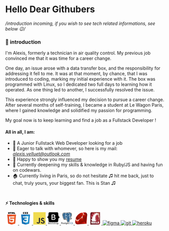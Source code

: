 # Hello Dear Githubers

<em> /introduction incoming, if you wish to see tech related informations, see below 😉/</em>  

<h3>👋 introduction </h3>
<p>I'm Alexis, formerly a technician in air quality control. My previous job convinced me that it was time for a career change.</p>

<p>One day, an issue arose with a data transfer box, and the responsibility for addressing it fell to me. It was at that moment, by chance, that I was introduced to coding, marking my initial experience with it. The box was programmed with Linux, so I dedicated two full days to learning how it operated. As one thing led to another, I successfully resolved the issue.</p>

<p>This experience strongly influenced my decision to pursue a career change. After several months of self-training, I became a student at Le Wagon Paris, where I gained knowledge and solidified my passion for programming.</p>

<p>My goal now is to keep learning and find a job as a Fullstack Developer !</p>


<h4>All in all, I am: </h4>

<ul>
  <li>🔎 A Junior Fullstack Web Developer looking for a job </li>
  <li>📧 Eager to talk with whomever, so here is my mail: <a href="mailto:sir.chamallow@protonmail.com"><em>alexis.velluet@outlook.com</em></a></li>
  <li>📜 Happy to show you my <a href="https://www.canva.com/design/DAFGJGtLaEI/wJoydg0M5_EU8np4rXa2hw/view?utm_content=DAFGJGtLaEI&utm_campaign=designshare&utm_medium=link&utm_source=publishsharelink">resume</a></li>
  <li>🌱 Currently deepening my skills & knowledge in Ruby/JS and having fun on codewars.</li>
  <li>🏠 Currently living in Paris, so do not hesitate    ♫ hit me back, just to chat, truly yours, your biggest fan. This is Stan ♫ </li>
</ul>

<br/>
<p><strong>⚡ Technologies & skills</strong></p>
<p >
  <a href="https://developer.mozilla.org/fr/docs/Learn/HTML/Introduction_to_HTML" rel="nofollow">
    <img src="https://raw.githubusercontent.com/devicons/devicon/master/icons/html5/html5-original-wordmark.svg" alt="html5" width="40" height="40" style="max-width: 100%;">
  </a>
  
  <a href="https://developer.mozilla.org/fr/docs/Learn/CSS/First_steps" rel="nofollow">
    <img src="https://raw.githubusercontent.com/devicons/devicon/master/icons/css3/css3-original-wordmark.svg" alt="css3" width="40" height="40" style="max-width: 100%;">
  </a>
  
  <a href="https://developer.mozilla.org/fr/docs/Learn/JavaScript/First_steps" rel="nofollow">
    <img src="https://raw.githubusercontent.com/devicons/devicon/master/icons/javascript/javascript-original.svg" alt="javascript" width="40" height="40" style="max-width: 100%;">
  </a> 
  
  <a href="https://getbootstrap.com" rel="nofollow"> 
    <img src="https://raw.githubusercontent.com/devicons/devicon/master/icons/bootstrap/bootstrap-plain-wordmark.svg" alt="bootstrap" width="40" height="40" style="max-width: 100%;">
  </a> 
  
  <a href="https://www.postgresql.org" rel="nofollow"> 
    <img src="https://raw.githubusercontent.com/devicons/devicon/master/icons/postgresql/postgresql-original-wordmark.svg" alt="postgresql" width="40" height="40" style="max-width: 100%;">
  </a> 
  
  <a href="https://www.ruby-lang.org/en/" rel="nofollow"> 
    <img src="https://raw.githubusercontent.com/devicons/devicon/master/icons/ruby/ruby-original.svg" alt="ruby" width="40" height="40" style="max-width: 100%;">
  </a> 
  
  <a href="https://rubyonrails.org" rel="nofollow"> 
    <img src="https://raw.githubusercontent.com/devicons/devicon/master/icons/rails/rails-original-wordmark.svg" alt="rails" width="40" height="40" style="max-width: 100%;">
  </a> 
  
  <a href="https://www.figma.com" rel="nofollow">
    <img src="https://camo.githubusercontent.com/ed93c2b000a76ceaad1503e7eb9356591b885227e82a36a005b9d3498b303ba5/68747470733a2f2f7777772e766563746f726c6f676f2e7a6f6e652f6c6f676f732f6669676d612f6669676d612d69636f6e2e737667" alt="figma" width="40" height="40" data-canonical-src="https://www.vectorlogo.zone/logos/figma/figma-icon.svg" style="max-width: 100%;">
  </a> 
  
  <a href="https://git-scm.com/" rel="nofollow"> 
    <img src="https://camo.githubusercontent.com/fbfcb9e3dc648adc93bef37c718db16c52f617ad055a26de6dc3c21865c3321d/68747470733a2f2f7777772e766563746f726c6f676f2e7a6f6e652f6c6f676f732f6769742d73636d2f6769742d73636d2d69636f6e2e737667" alt="git" width="40" height="40" data-canonical-src="https://www.vectorlogo.zone/logos/git-scm/git-scm-icon.svg" style="max-width: 100%;">
  </a> 
  
  <a href="https://heroku.com" rel="nofollow"> 
    <img src="https://camo.githubusercontent.com/df12cb598044a3f38efc1f45e3580558c324cf8789b79487125044eeebcc4dee/68747470733a2f2f7777772e766563746f726c6f676f2e7a6f6e652f6c6f676f732f6865726f6b752f6865726f6b752d69636f6e2e737667" alt="heroku" width="40" height="40" data-canonical-src="https://www.vectorlogo.zone/logos/heroku/heroku-icon.svg" style="max-width: 100%;">
  </a> 
 </p>

<!--
**DeVal-X/DeVal-X** is a ✨ _special_ ✨ repository because its `README.md` (this file) appears on your GitHub profile.

Here are some ideas to get you started:

- 🔭 I’m currently working on ...
- 🌱 I’m currently learning ...
- 👯 I’m looking to collaborate on ...
- 🤔 I’m looking for help with ...
- 💬 Ask me about ...
- 📫 How to reach me: ...
- 😄 Pronouns: ...
- ⚡ Fun fact: ...
-->
